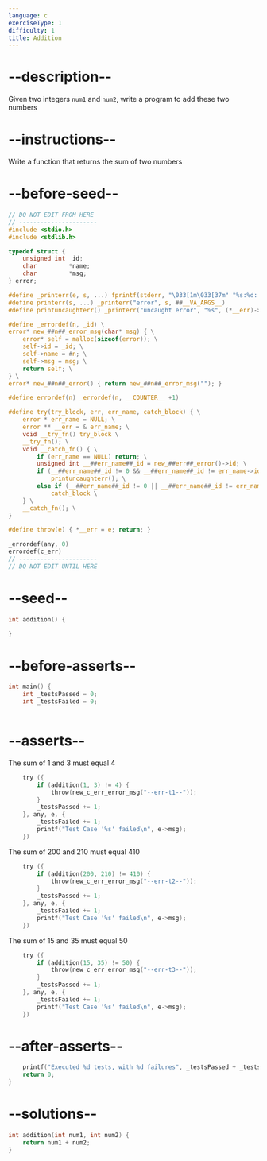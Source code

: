 ```yaml
---
language: c
exerciseType: 1
difficulty: 1
title: Addition
---
```


# --description--

Given two integers `num1` and `num2`, write a program to add these two numbers

# --instructions--

Write a function that returns the sum of two numbers

# --before-seed--

```c
// DO NOT EDIT FROM HERE
// ----------------------
#include <stdio.h>
#include <stdlib.h>

typedef struct {
    unsigned int  id;
    char         *name;
    char         *msg;
} error;

#define _printerr(e, s, ...) fprintf(stderr, "\033[1m\033[37m" "%s:%d: " "\033[1m\033[31m" e ":" "\033[1m\033[37m" " ‘%s_error’ " "\033[0m" s "\n", __FILE__, __LINE__, (*__err)->name, ##__VA_ARGS__)
#define printerr(s, ...) _printerr("error", s, ##__VA_ARGS__)
#define printuncaughterr() _printerr("uncaught error", "%s", (*__err)->msg)

#define _errordef(n, _id) \
error* new_##n##_error_msg(char* msg) { \
    error* self = malloc(sizeof(error)); \
    self->id = _id; \
    self->name = #n; \
    self->msg = msg; \
    return self; \
} \
error* new_##n##_error() { return new_##n##_error_msg(""); }

#define errordef(n) _errordef(n, __COUNTER__ +1)

#define try(try_block, err, err_name, catch_block) { \
    error * err_name = NULL; \
    error ** __err = & err_name; \
    void __try_fn() try_block \
    __try_fn(); \
    void __catch_fn() { \
        if (err_name == NULL) return; \
        unsigned int __##err_name##_id = new_##err##_error()->id; \
        if (__##err_name##_id != 0 && __##err_name##_id != err_name->id) \
            printuncaughterr(); \
        else if (__##err_name##_id != 0 || __##err_name##_id != err_name->id) \
            catch_block \
    } \
    __catch_fn(); \
}

#define throw(e) { *__err = e; return; }

_errordef(any, 0)
errordef(c_err)
// ----------------------
// DO NOT EDIT UNTIL HERE
```

# --seed--

```c
int addition() {

}
```

# --before-asserts--

```c
int main() {
    int _testsPassed = 0;
    int _testsFailed = 0;
    
```

# --asserts--

The sum of 1 and 3 must equal 4

```c
    try ({
        if (addition(1, 3) != 4) {
            throw(new_c_err_error_msg("--err-t1--"));
        }
        _testsPassed += 1;
    }, any, e, {
        _testsFailed += 1;
        printf("Test Case '%s' failed\n", e->msg);
    })
```

The sum of 200 and 210 must equal 410

```c
    try ({
        if (addition(200, 210) != 410) {
            throw(new_c_err_error_msg("--err-t2--"));
        }
        _testsPassed += 1;
    }, any, e, {
        _testsFailed += 1;
        printf("Test Case '%s' failed\n", e->msg);
    })
```

The sum of 15 and 35 must equal 50

```c
    try ({
        if (addition(15, 35) != 50) {
            throw(new_c_err_error_msg("--err-t3--"));
        }
        _testsPassed += 1;
    }, any, e, {
        _testsFailed += 1;
        printf("Test Case '%s' failed\n", e->msg);
    })
```

# --after-asserts--

```c
    printf("Executed %d tests, with %d failures", _testsPassed + _testsFailed, _testsFailed);
    return 0;
}
```

# --solutions--

```c
int addition(int num1, int num2) {
    return num1 + num2;
}
```
